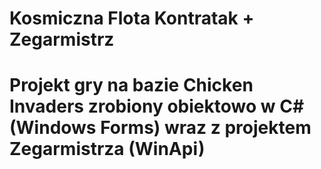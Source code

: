 # Kosmiczna Flota Kontratak + Zegarmistrz
# Projekt gry na bazie Chicken Invaders zrobiony obiektowo w C# (Windows Forms) wraz z projektem Zegarmistrza (WinApi)
